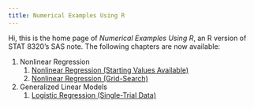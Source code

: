 ```yaml
---
title: Numerical Examples Using R
---
```


Hi, this is the home page of *Numerical Examples Using R*, an R version of STAT 8320’s SAS note. The following chapters are now available:

1. Nonlinear Regression
    1. [Nonlinear Regression (Starting Values Available)](chap4-1.html)
    2. [Nonlinear Regression (Grid-Search)](chap4-2.html)
2. Generalized Linear Models
    1. [Logistic Regression (Single-Trial Data)](chap5-1.html)
